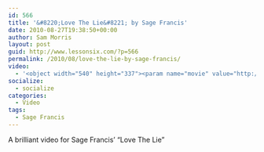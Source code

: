 ```yaml
---
id: 566
title: '&#8220;Love The Lie&#8221; by Sage Francis'
date: 2010-08-27T19:38:50+00:00
author: Sam Morris
layout: post
guid: http://www.lessonsix.com/?p=566
permalink: /2010/08/love-the-lie-by-sage-francis/
video:
  - '<object width="540" height="337"><param name="movie" value="http://www.youtube.com/v/8tW1lKchlVI?fs=1&hl=en_GB"></param><param name="allowFullScreen" value="true"></param><param name="allowscriptaccess" value="always"></param><embed src="http://www.youtube.com/v/8tW1lKchlVI?fs=1&hl=en_GB" type="application/x-shockwave-flash" width="540" height="337" allowscriptaccess="always" allowfullscreen="true"></embed></object>'
socialize:
  - socialize
categories:
  - Video
tags:
  - Sage Francis
---
```

A brilliant video for Sage Francis&#8217; &#8220;Love The Lie&#8221;